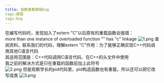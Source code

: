 ```yaml
---
title: 函数重载报错bug
tags:报错
tags:bug
---
```


在编写代码时，发现加入了extern "C"以后原有的重载函数会报错：<br>
 more than one instance of overloaded function "" has "c" linkage
 ![1.png](https://img01.sogoucdn.com/app/a/100520146/8977385495ab72881c99320ad46c2dfe)
 查阅资料，联系我们的代码，理解extern "C"作用：为了能够正确实现C++代码调用其他C语言代码<br>
 其适用范围是：C++代码调用C语言代码、在C++的头文件中使用<br>
 我之前的解决方式是只在重载的函数前加上此符号<br>
 ![2.png](https://img02.sogoucdn.com/app/a/100520146/98196550e52f205b35b11ce5fb9c7ded)
 但是观察学长的pid代码里，pid构造函数也有重载，所以还可以把它改写成类
 ![3.png](https://img02.sogoucdn.com/app/a/100520146/519d4da3379f0c5a6d499dcb340ab6df)

